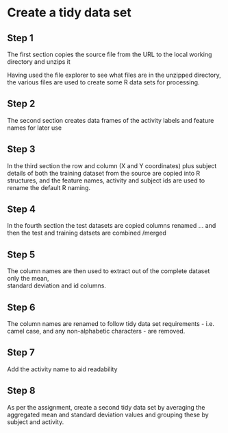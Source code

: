 # Create a tidy data set

## Step 1 
The first section copies the source file from the URL to the local working directory and unzips it
 
Having used the file explorer to see what files are in the unzipped directory, the various files are 
used to create some R data sets for processing. 
 
## Step 2 
The second section creates data frames of the activity labels and feature names for later use
 
## Step 3 
In the third section the row and column (X and Y coordinates) plus subject details of both 
the training dataset from the source are copied into R structures, and the feature 
names, activity and subject ids are used to rename the default R naming. 
 
## Step 4 
In the fourth section the test datasets are copied columns renamed 
... and then the test and training datsets are combined /merged

## Step 5 
The column names are then used to extract out of the complete dataset only the mean,  
standard deviation and id columns. 
 
## Step 6 
The column names are renamed to follow tidy data set requirements - i.e. camel case, and any 
non-alphabetic characters []()- are removed. 
 
## Step 7 
Add the activity name to aid readability   
 
## Step 8 
As per the assignment, create a second tidy data set by averaging the aggregated mean and standard deviation values and grouping these by subject and activity. 

